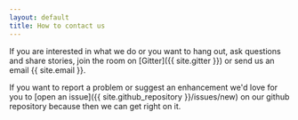 ```yaml
---
layout: default
title: How to contact us
---
```


If you are interested in what we do or you want to hang out, ask questions and share stories, join the room on [Gitter]({{ site.gitter }}) or send us an email {{ site.email }}. 

If you want to report a problem or suggest an enhancement we'd love for you to [open an issue]({{ site.github_repository }}/issues/new) on our github repository because then we can get right on it. 